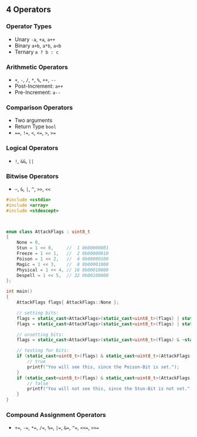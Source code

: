 
## 4 Operators

### Operator Types
- Unary `-a`, `+a`, `a++`
- Binary `a+b`, `a*b`, `a<b`
- Ternary `a ? b : c`

### Arithmetic Operators
- `+`, `-`, `/`, `*`, `%`, `++`, `--`
- Post-Increment: `a++`
- Pre-Increment: `a--`

### Comparison Operators
- Two arguments
- Return Type `bool`
- `==`, `!=`, `<`, `<=`, `>`, `>=`

### Logical Operators

- `!`, `&&`, `||`

### Bitwise Operators
- `~`, `&`, `|`, `^`, `>>`, `<<`

```cpp
#include <cstdio>
#include <array>
#include <stdexcept>



enum class AttackFlags : uint8_t
{
    None = 0,
    Stun = 1 << 0,     //  1 0b00000001
    Freeze = 1 << 1,   //  2 0b00000010
    Poison = 1 << 2,   //  4 0b00000100
    Magic = 1 << 3,    //  8 0b00001000
    Physical = 1 << 4, // 16 0b00010000
    Despell = 1 << 5,  // 32 0b00100000
};

int main()
{
    AttackFlags flags{ AttackFlags::None };

    // setting bits:
    flags = static_cast<AttackFlags>(static_cast<uint8_t>(flags) | static_cast<uint8_t>(AttackFlags::Stun));
    flags = static_cast<AttackFlags>(static_cast<uint8_t>(flags) | static_cast<uint8_t>(AttackFlags::Poison));

    // unsetting bits:
    flags = static_cast<AttackFlags>(static_cast<uint8_t>(flags) & ~static_cast<uint8_t>(AttackFlags::Stun));

    // testing for bits:
    if (static_cast<uint8_t>(flags) & static_cast<uint8_t>(AttackFlags::Poison)) {
        // true
        printf("You will see this, since the Poison-Bit is set.");
    }
    if (static_cast<uint8_t>(flags) & static_cast<uint8_t>(AttackFlags::Stun)) {
        // false
        printf("You will not see this, since the Stun-Bit is not set.");
    }
}
```

### Compound Assignment Operators

- `+=`, `-=`, `*=`, `/=`, `%=`, `|=`, `&=`, `^=`, `<<=`, `>>=`
